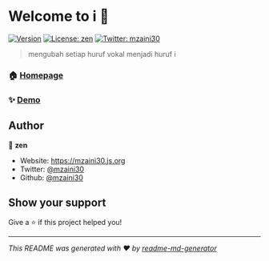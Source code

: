 # Welcome to i 👋
[![Version](https://img.shields.io/npm/v/i.svg)](https://www.npmjs.com/package/i)
[![License: zen](https://img.shields.io/badge/License-zen-yellow.svg)](#)
[![Twitter: mzaini30](https://img.shields.io/twitter/follow/mzaini30.svg?style=social)](https://twitter.com/mzaini30)

> mengubah setiap huruf vokal menjadi huruf i

### 🏠 [Homepage](https://mzaini30.js.org/i)

### ✨ [Demo](https://mzaini30.js.org/i)

## Author

👤 **zen**

* Website: https://mzaini30.js.org
* Twitter: [@mzaini30](https://twitter.com/mzaini30)
* Github: [@mzaini30](https://github.com/mzaini30)

## Show your support

Give a ⭐️ if this project helped you!


***
_This README was generated with ❤️ by [readme-md-generator](https://github.com/kefranabg/readme-md-generator)_